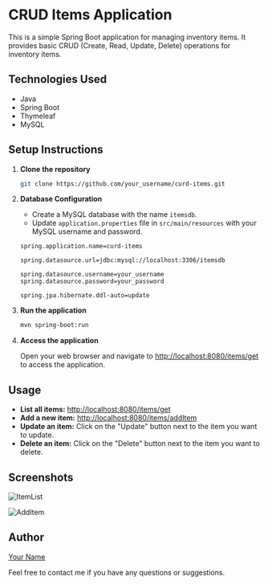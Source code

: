 # CRUD Items Application

This is a simple Spring Boot application for managing inventory items. It provides basic CRUD (Create, Read, Update, Delete) operations for inventory items.

## Technologies Used

- Java
- Spring Boot
- Thymeleaf
- MySQL

## Setup Instructions

1. **Clone the repository**

    ```bash
    git clone https://github.com/your_username/curd-items.git
    ```

2. **Database Configuration**

    - Create a MySQL database with the name `itemsdb`.
    - Update `application.properties` file in `src/main/resources` with your MySQL username and password.
    
    ```properties
    spring.application.name=curd-items
    
    spring.datasource.url=jdbc:mysql://localhost:3306/itemsdb
    
    spring.datasource.username=your_username
    spring.datasource.password=your_password
    
    spring.jpa.hibernate.ddl-auto=update
    ```

3. **Run the application**

    ```bash
    mvn spring-boot:run
    ```

4. **Access the application**

    Open your web browser and navigate to [http://localhost:8080/items/get](http://localhost:8080/items/get) to access the application.

## Usage

- **List all items:** [http://localhost:8080/items/get](http://localhost:8080/items/get)
- **Add a new item:** [http://localhost:8080/items/addItem](http://localhost:8080/items/addItem)
- **Update an item:** Click on the "Update" button next to the item you want to update.
- **Delete an item:** Click on the "Delete" button next to the item you want to delete.

## Screenshots

![ItemList](![1](https://github.com/MN10101/curd-items/assets/78208459/e4cb5e56-b578-40b1-99f5-5e1bf5f202d9))

![AddItem](screenshots/add_item.png)

## Author

[Your Name](https://github.com/your_username)

Feel free to contact me if you have any questions or suggestions.
